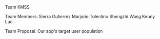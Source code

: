 Team KMSS

Team Members:
  Sierra Gutierrez
  Marjorie Tolentino
  Shengzhi Wang
  Kenny Luc
  
Team Proposal:
  Our app's target user population 
